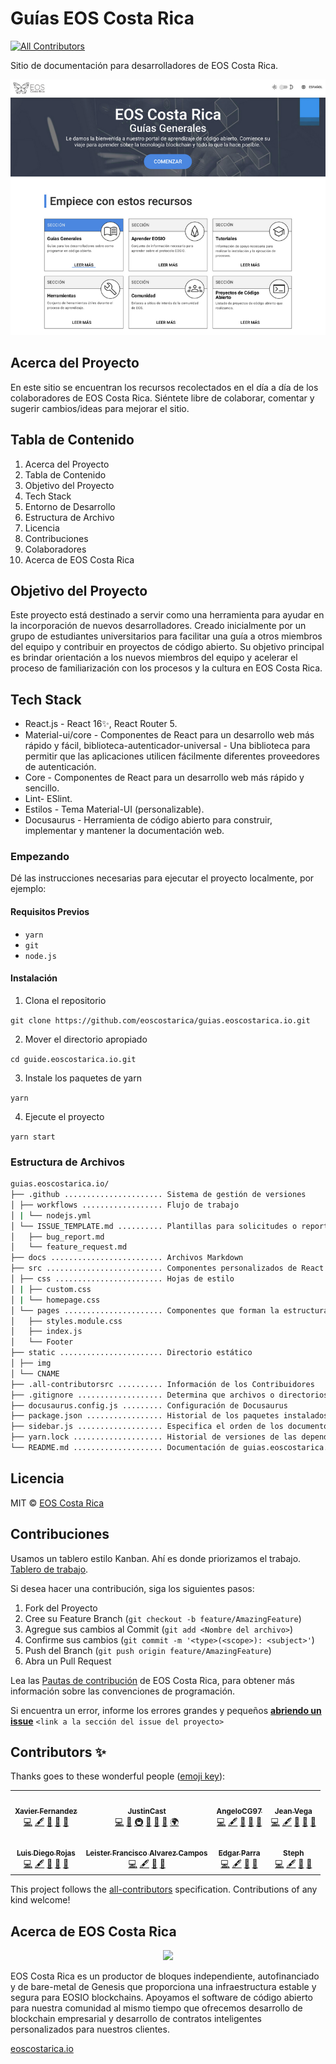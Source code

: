 # Guías EOS Costa Rica
<!-- ALL-CONTRIBUTORS-BADGE:START - Do not remove or modify this section -->
[![All Contributors](https://img.shields.io/badge/all_contributors-8-orange.svg?style=flat-square)](#contributors-)
<!-- ALL-CONTRIBUTORS-BADGE:END -->

Sitio de documentación para desarrolladores de EOS Costa Rica.

![Guide front page](static/img/guide-page.png)

## Acerca del Proyecto

En este sitio se encuentran los recursos recolectados en el día a día de los colaboradores de EOS Costa Rica. Siéntete libre de colaborar, comentar y sugerir cambios/ideas para mejorar el sitio.

## Tabla de Contenido

1. Acerca del Proyecto
2. Tabla de Contenido
3. Objetivo del Proyecto
4. Tech Stack
5. Entorno de Desarrollo
6. Estructura de Archivo
7. Licencia
8. Contribuciones
9. Colaboradores
10. Acerca de EOS Costa Rica

## Objetivo del Proyecto

Este proyecto está destinado a servir como una herramienta para ayudar en la incorporación de nuevos desarrolladores. Creado inicialmente por un grupo de estudiantes universitarios para facilitar una guía a otros miembros del equipo y contribuir en proyectos de código abierto. Su objetivo principal es brindar orientación a los nuevos miembros del equipo y acelerar el proceso de familiarización con los procesos y la cultura en EOS Costa Rica.


## Tech Stack
- React.js - React 16✨, React Router 5.
- Material-ui/core - Componentes de React para un desarrollo web más rápido y fácil, biblioteca-autenticador-universal - Una biblioteca para permitir que las aplicaciones utilicen fácilmente diferentes proveedores de autenticación.
- Core - Componentes de React para un desarrollo web más rápido y sencillo.
- Lint- ESlint.
- Estilos - Tema Material-UI (personalizable).
- Docusaurus - Herramienta de código abierto para construir, implementar y mantener la documentación web.

### Empezando

Dé las instrucciones necesarias para ejecutar el proyecto localmente, por ejemplo:

#### **Requisitos Previos**

- `yarn`
- `git`
- `node.js`

#### **Instalación**

1. Clona el repositorio

  `
  git clone https://github.com/eoscostarica/guias.eoscostarica.io.git
  `

2. Mover el directorio apropiado

  `
  cd guide.eoscostarica.io.git
  `

3. Instale los paquetes de yarn

  `
  yarn
  `

4. Ejecute el proyecto

  `
  yarn start
  `

### Estructura de Archivos

```sh
guias.eoscostarica.io/
├── .github ...................... Sistema de gestión de versiones
│ ├── workflows .................. Flujo de trabajo 
│ | └── nodejs.yml 
│ └── ISSUE_TEMPLATE.md .......... Plantillas para solicitudes o reportar problemas
│   ├── bug_report.md 
│   └── feature_request.md
├── docs ......................... Archivos Markdown
├── src .......................... Componentes personalizados de React  
│ ├── css ........................ Hojas de estilo
│ | ├── custom.css
│ | └── homepage.css
│ └── pages ...................... Componentes que forman la estructura principal de la página web
│ 	├── styles.module.css
│   ├── index.js
│   └── Footer
├── static ....................... Directorio estático
│ ├── img
│ └── CNAME
├── .all-contributorsrc .......... Información de los Contribuidores 
├── .gitignore ................... Determina que archivos o directorios no deben subirse a Git 
├── docusaurus.config.js ......... Configuración de Docusaurus
├── package.json ................. Historial de los paquetes instalados y optimización de dependencias
├── sidebar.js ................... Especifica el orden de los documentos en la navegación lateral 
├── yarn.lock .................... Historial de versiones de las dependencias
└── README.md .................... Documentación de guias.eoscostarica.io
```

## Licencia

MIT © [EOS Costa Rica](https://eoscostarica.io)

## Contribuciones 

Usamos un tablero estilo Kanban. Ahí es donde priorizamos el trabajo. [Tablero de trabajo](https://github.com/orgs/eoscostarica/projects/2).


Si desea hacer una contribución, siga los siguientes pasos:

1. Fork del Proyecto
2. Cree su Feature Branch (`git checkout -b feature/AmazingFeature`)
3. Agregue sus cambios al Commit (`git add <Nombre del archivo>`)
4. Confirme sus cambios (`git commit -m '<type>(<scope>): <subject>'`)
5. Push del Branch (`git push origin feature/AmazingFeature`)
6. Abra un Pull Request

Lea las [Pautas de contribución](https://guias.eoscostarica.io/docs/pautas-para-codigo-abierto) de EOS Costa Rica, para obtener más información sobre las convenciones de programación.

Si encuentra un error, informe los errores grandes y pequeños [**abriendo un issue**](https://github.com/eoscostarica/guias.eoscostarica.io/issues/new/choose) `<link a la sección del issue del proyecto>`

## Contributors ✨

Thanks goes to these wonderful people ([emoji key](https://allcontributors.org/docs/en/emoji-key)):

<!-- ALL-CONTRIBUTORS-LIST:START - Do not remove or modify this section -->
<!-- prettier-ignore-start -->
<!-- markdownlint-disable -->
<table align="center">
  <tr>
   <td align="center"><a href="https://eoscostarica.io"><img src="https://avatars0.githubusercontent.com/u/5632966?v=4?s=100" width="100px;" alt=""/><br /><sub><b>Xavier Fernandez</b></sub></a><br /><a href="https://github.com/eoscostarica/desarrolladores.eoscostarica.io/commits?author=xavier506" title="Code">💻</a> <a href="#content-xavier506" title="Content">🖋</a> <a href="https://github.com/eoscostarica/desarrolladores.eoscostarica.io/commits?author=xavier506" title="Documentation">📖</a> <a href="#ideas-xavier506" title="Ideas, Planning, & Feedback">🤔</a> <a href="https://github.com/eoscostarica/desarrolladores.eoscostarica.io/pulls?q=is%3Apr+reviewed-by%3Axavier506" title="Reviewed Pull Requests">👀</a></td>
    <td align="center"><a href="https://github.com/JustinCast"><img src="https://avatars1.githubusercontent.com/u/17890146?v=4?s=100" width="100px;" alt=""/><br /><sub><b>JustinCast</b></sub></a><br /><a href="https://github.com/eoscostarica/desarrolladores.eoscostarica.io/commits?author=JustinCast" title="Code">💻</a> <a href="https://github.com/eoscostarica/desarrolladores.eoscostarica.io/commits?author=JustinCast" title="Documentation">📖</a> <a href="#infra-JustinCast" title="Infrastructure (Hosting, Build-Tools, etc)">🚇</a> <a href="#maintenance-JustinCast" title="Maintenance">🚧</a> <a href="#projectManagement-JustinCast" title="Project Management">📆</a> <a href="https://github.com/eoscostarica/desarrolladores.eoscostarica.io/pulls?q=is%3Apr+reviewed-by%3AJustinCast" title="Reviewed Pull Requests">👀</a> <a href="#translation-JustinCast" title="Translation">🌍</a></td>
    <td align="center"><a href="https://github.com/AngeloCG97"><img src="https://avatars3.githubusercontent.com/u/51149817?v=4?s=100" width="100px;" alt=""/><br /><sub><b>AngeloCG97</b></sub></a><br /><a href="https://github.com/eoscostarica/desarrolladores.eoscostarica.io/commits?author=AngeloCG97" title="Code">💻</a> <a href="#content-AngeloCG97" title="Content">🖋</a> <a href="https://github.com/eoscostarica/desarrolladores.eoscostarica.io/commits?author=AngeloCG97" title="Documentation">📖</a> <a href="#ideas-AngeloCG97" title="Ideas, Planning, & Feedback">🤔</a> <a href="https://github.com/eoscostarica/desarrolladores.eoscostarica.io/pulls?q=is%3Apr+reviewed-by%3AAngeloCG97" title="Reviewed Pull Requests">👀</a></td>
    <td align="center"><a href="https://github.com/JeanVegaD"><img src="https://avatars0.githubusercontent.com/u/19317138?v=4?s=100" width="100px;" alt=""/><br /><sub><b>Jean Vega</b></sub></a><br /><a href="https://github.com/eoscostarica/desarrolladores.eoscostarica.io/commits?author=JeanVegaD" title="Code">💻</a> <a href="#content-JeanVegaD" title="Content">🖋</a> <a href="https://github.com/eoscostarica/desarrolladores.eoscostarica.io/commits?author=JeanVegaD" title="Documentation">📖</a> <a href="#ideas-JeanVegaD" title="Ideas, Planning, & Feedback">🤔</a> <a href="https://github.com/eoscostarica/desarrolladores.eoscostarica.io/pulls?q=is%3Apr+reviewed-by%3AJeanVegaD" title="Reviewed Pull Requests">👀</a></td>
  </tr>
  <tr>
    <td align="center"><a href="https://github.com/ldrojas"><img src="https://avatars1.githubusercontent.com/u/29232417?v=4?s=100" width="100px;" alt=""/><br /><sub><b>Luis Diego Rojas</b></sub></a><br /><a href="https://github.com/eoscostarica/desarrolladores.eoscostarica.io/commits?author=ldrojas" title="Code">💻</a> <a href="#content-ldrojas" title="Content">🖋</a> <a href="https://github.com/eoscostarica/desarrolladores.eoscostarica.io/commits?author=ldrojas" title="Documentation">📖</a> <a href="#ideas-ldrojas" title="Ideas, Planning, & Feedback">🤔</a> <a href="https://github.com/eoscostarica/desarrolladores.eoscostarica.io/pulls?q=is%3Apr+reviewed-by%3Aldrojas" title="Reviewed Pull Requests">👀</a></td>
    <td align="center"><a href="https://www.linkedin.com/in/leister-francisco-alvarez-campos-65b7801bb/"><img src="https://avatars3.githubusercontent.com/u/28828796?v=4?s=100" width="100px;" alt=""/><br /><sub><b>Leister Francisco Alvarez Campos</b></sub></a><br /><a href="https://github.com/eoscostarica/desarrolladores.eoscostarica.io/commits?author=leisterfrancisco" title="Code">💻</a> <a href="#content-leisterfrancisco" title="Content">🖋</a> <a href="#ideas-leisterfrancisco" title="Ideas, Planning, & Feedback">🤔</a> <a href="https://github.com/eoscostarica/desarrolladores.eoscostarica.io/pulls?q=is%3Apr+reviewed-by%3Aleisterfrancisco" title="Reviewed Pull Requests">👀</a></td>
    <td align="center"><a href="https://github.com/Edgar097"><img src="https://avatars3.githubusercontent.com/u/76976401?v=4?s=100" width="100px;" alt=""/><br /><sub><b>Edgar Parra</b></sub></a><br /><a href="https://github.com/eoscostarica/desarrolladores.eoscostarica.io/commits?author=Edgar097" title="Code">💻</a> <a href="#content-Edgar097" title="Content">🖋</a> <a href="#ideas-Edgar097" title="Ideas, Planning, & Feedback">🤔</a> <a href="https://github.com/eoscostarica/desarrolladores.eoscostarica.io/pulls?q=is%3Apr+reviewed-by%3AEdgar097" title="Reviewed Pull Requests">👀</a></td>
    <td align="center"><a href="https://www.linkedin.com/in/stephaniedelgadobrenes/"><img src="https://avatars1.githubusercontent.com/u/31549144?v=4?s=100" width="100px;" alt=""/><br /><sub><b>Steph</b></sub></a><br /><a href="https://github.com/eoscostarica/desarrolladores.eoscostarica.io/commits?author=steph222" title="Code">💻</a> <a href="#content-steph222" title="Content">🖋</a> <a href="#ideas-steph222" title="Ideas, Planning, & Feedback">🤔</a> <a href="https://github.com/eoscostarica/desarrolladores.eoscostarica.io/pulls?q=is%3Apr+reviewed-by%3Asteph222" title="Reviewed Pull Requests">👀</a></td>
  </tr>
</table>

<!-- markdownlint-restore -->
<!-- prettier-ignore-end -->

<!-- ALL-CONTRIBUTORS-LIST:END -->

This project follows the [all-contributors](https://github.com/all-contributors/all-contributors) specification. Contributions of any kind welcome!


## Acerca de EOS Costa Rica

<p align="center">
	<a href="https://eoscostarica.io/">
		<img src="https://raw.githubusercontent.com/eoscostarica/design-assets/master/logos/eosCR/fullColor-horizontal-transparent-white.png"
		width="400px" >
	</a>
</p>

EOS Costa Rica es un productor de bloques independiente, autofinanciado y de bare-metal de Genesis que proporciona una infraestructura estable y segura para EOSIO blockchains. Apoyamos el software de código abierto para nuestra comunidad al mismo tiempo que ofrecemos desarrollo de blockchain empresarial y desarrollo de contratos inteligentes personalizados para nuestros clientes.

[eoscostarica.io](https://eoscostarica.io/)